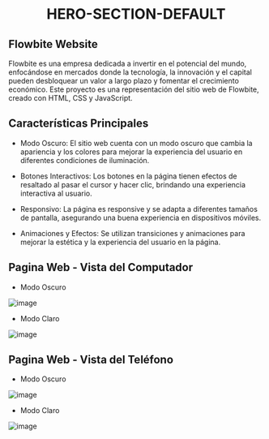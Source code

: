 # <p align="center">HERO-SECTION-DEFAULT</p>

## Flowbite Website
Flowbite es una empresa dedicada a invertir en el potencial del mundo, enfocándose en mercados donde la tecnología, la innovación y el capital pueden desbloquear un valor a largo plazo y fomentar el crecimiento económico. Este proyecto es una representación del sitio web de Flowbite, creado con HTML, CSS y JavaScript.
## Características Principales
- Modo Oscuro: El sitio web cuenta con un modo oscuro que cambia la apariencia y los colores para mejorar la experiencia del usuario en diferentes condiciones de iluminación.

- Botones Interactivos: Los botones en la página tienen efectos de resaltado al pasar el cursor y hacer clic, brindando una experiencia interactiva al usuario.

- Responsivo: La página es responsive y se adapta a diferentes tamaños de pantalla, asegurando una buena experiencia en dispositivos móviles.

- Animaciones y Efectos: Se utilizan transiciones y animaciones para mejorar la estética y la experiencia del usuario en la página.

## Pagina Web - Vista del Computador
- Modo Oscuro

![image](https://github.com/KevinJorgeR/Hero-Section/assets/125482171/bab24193-009a-4a4f-863f-383348bfbf1b)

- Modo Claro

![image](https://github.com/KevinJorgeR/Hero-Section/assets/125482171/f8c60cf1-75bd-45f3-836b-51c61886ed26)

## Pagina Web - Vista del Teléfono
- Modo Oscuro
  
![image](https://github.com/KevinJorgeR/Hero-Section/assets/125482171/fdf0e32a-4d93-40dc-9614-f2cd4a5733e5)
- Modo Claro
  
![image](https://github.com/KevinJorgeR/Hero-Section/assets/125482171/16fd6a78-e499-4df4-a6f5-69e00077a538)







